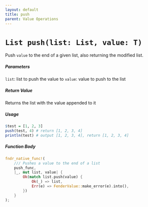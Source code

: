 ```yaml
---
layout: default
title: push
parent: Value Operations
---
```


# `List push(list: List, value: T)`
Push `value` to the end of a given list, also returning the modified list.

##### Parameters
`list`: list to push the value to
`value`: value to push to the list

##### Return Value
Returns the list with the value appended to it

##### Usage
```r
$test = [1, 2, 3]
push(test, 4) # return [1, 2, 3, 4]
println(test) # output [1, 2, 3, 4], return [1, 2, 3, 4]
```

##### Function Body
```rust
fndr_native_func!(
    /// Pushes a value to the end of a list
    push_func,
    |_, mut list, value| {
        Ok(match list.push(value) {
            Ok(_) => list,
            Err(e) => FenderValue::make_error(e).into(),
        })
    }
);
```